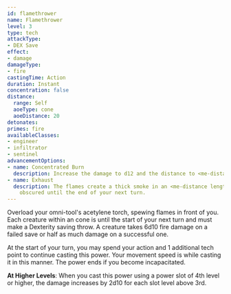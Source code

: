 ```yaml
---
id: flamethrower
name: Flamethrower
level: 3
type: tech
attackType:
- DEX Save
effect:
- damage
damageType:
- fire
castingTime: Action
duration: Instant
concentration: false
distance:
  range: Self
  aoeType: cone
  aoeDistance: 20
detonates:
primes: fire
availableClasses:
- engineer
- infiltrator
- sentinel
advancementOptions:
- name: Concentrated Burn
  description: Increase the damage to d12 and the distance to <me-distance length="30" />, but the area-of-effect is now a <me-distance length="50" adj /> wide line instead of a cone.
- name: Exhaust
  description: The flames create a thick smoke in an <me-distance length="20" adj /> cube that must encompass the cone. The area is considered heavily
    obscured until the end of your next turn.
---
```

Overload your omni-tool's acetylene torch, spewing flames in front of you. Each creature within an <me-distance length="20" adj /> cone is
<me-condition id="primed" sub="fire"/> until the start of your next turn and must make a Dexterity saving throw. A creature
takes 6d10 fire damage on a failed save or half as much damage on a successful one.

At the start of your turn, you may spend your action and 1 additional tech point to continue casting this power. Your
movement speed is <me-distance length="5" /> while casting it in this manner. The power ends if you become incapacitated.

__At Higher Levels__: When you cast this power using a power slot of 4th level or higher, the damage increases by 2d10
for each slot level above 3rd.
